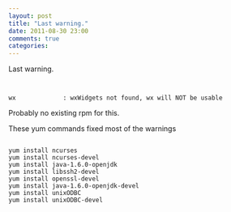 ```yaml
---
layout: post
title: "Last warning."
date: 2011-08-30 23:00
comments: true
categories: 
---
```


Last warning.

```


wx             : wxWidgets not found, wx will NOT be usable

```

Probably no existing rpm for this. 

These yum commands fixed most of the warnings

```

yum install ncurses
yum install ncurses-devel
yum install java-1.6.0-openjdk
yum install libssh2-devel 
yum install openssl-devel
yum install java-1.6.0-openjdk-devel
yum install unixODBC
yum install unixODBC-devel

```

